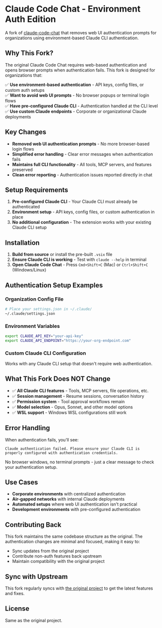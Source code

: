 # Claude Code Chat - Environment Auth Edition

A fork of [claude-code-chat](https://github.com/andrepimenta/claude-code-chat) that removes web UI authentication prompts for organizations using environment-based Claude CLI authentication.

## Why This Fork?

The original Claude Code Chat requires web-based authentication and opens browser prompts when authentication fails. This fork is designed for organizations that:

✅ **Use environment-based authentication** - API keys, config files, or custom auth setups  
✅ **Want to avoid web UI prompts** - No browser popups or terminal login flows  
✅ **Have pre-configured Claude CLI** - Authentication handled at the CLI level  
✅ **Use custom Claude endpoints** - Corporate or organizational Claude deployments  

## Key Changes

- **Removed web UI authentication prompts** - No more browser-based login flows
- **Simplified error handling** - Clear error messages when authentication fails
- **Maintains full CLI functionality** - All tools, MCP servers, and features preserved
- **Clean error reporting** - Authentication issues reported directly in chat

## Setup Requirements

1. **Pre-configured Claude CLI** - Your Claude CLI must already be authenticated
2. **Environment setup** - API keys, config files, or custom authentication in place
3. **No additional configuration** - The extension works with your existing Claude CLI setup

## Installation

1. **Build from source** or install the pre-built `.vsix` file
2. **Ensure Claude CLI is working** - Test with `claude --help` in terminal
3. **Open Claude Code Chat** - Press `Cmd+Shift+C` (Mac) or `Ctrl+Shift+C` (Windows/Linux)

## Authentication Setup Examples

### Organization Config File
```bash
# Place your settings.json in ~/.claude/
~/.claude/settings.json
```

### Environment Variables
```bash
export CLAUDE_API_KEY="your-api-key"
export CLAUDE_API_ENDPOINT="https://your-org-endpoint.com"
```

### Custom Claude CLI Configuration
Works with any Claude CLI setup that doesn't require web authentication.

## What This Fork Does NOT Change

- ✅ **All Claude CLI features** - Tools, MCP servers, file operations, etc.
- ✅ **Session management** - Resume sessions, conversation history
- ✅ **Permission system** - Tool approval workflows remain
- ✅ **Model selection** - Opus, Sonnet, and other model options
- ✅ **WSL support** - Windows WSL configurations still work

## Error Handling

When authentication fails, you'll see:
```
Claude authentication failed. Please ensure your Claude CLI is properly configured with authentication credentials.
```

No browser windows, no terminal prompts - just a clear message to check your authentication setup.

## Use Cases

- **Corporate environments** with centralized authentication
- **Air-gapped networks** with internal Claude deployments  
- **Automated setups** where web UI authentication isn't practical
- **Development environments** with pre-configured authentication

## Contributing Back

This fork maintains the same codebase structure as the original. The authentication changes are minimal and focused, making it easy to:
- Sync updates from the original project
- Contribute non-auth features back upstream
- Maintain compatibility with the original project

## Sync with Upstream

This fork regularly syncs with [the original project](https://github.com/andrepimenta/claude-code-chat) to get the latest features and fixes.

## License

Same as the original project.